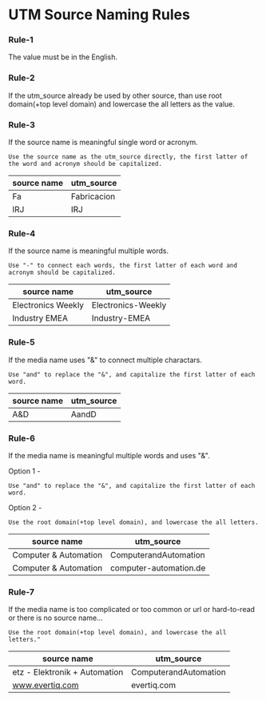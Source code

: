 # UTM Source Naming Rules

### Rule-1
The value must be in the English.

### Rule-2
If the utm_source already be used by other source, than use root domain(+top level domain) and lowercase the all letters as the value.

### Rule-3
If the source name is meaningful single word or acronym.

```
Use the source name as the utm_source directly, the first latter of the word and acronym should be capitalized.
```

| source name | utm_source  |
| ----------- | ----------- |
| Fa          | Fabricacion |
| IRJ         | IRJ         |

### Rule-4
If the source name is meaningful multiple words. 

```
Use "-" to connect each words, the first latter of each word and acronym should be capitalized.
```

| source name        | utm_source         |
| ------------------ | ------------------ |
| Electronics Weekly | Electronics-Weekly |
| Industry EMEA      | Industry-EMEA      |

### Rule-5
If the media name uses "&" to connect multiple charactars.

```
Use "and" to replace the "&", and capitalize the first latter of each word.
```

| source name | utm_source |
| ----------- | ---------- |
| A&D         | AandD      |

### Rule-6
If the media name is meaningful multiple words and uses "&".

Option 1 - 
```
Use "and" to replace the "&", and capitalize the first latter of each word.
```

Option 2 -
```
Use the root domain(+top level domain), and lowercase the all letters.
```

| source name           | utm_source             |
| --------------------- | ---------------------- |
| Computer & Automation | ComputerandAutomation  |
| Computer & Automation | computer-automation.de |

### Rule-7
If the media name is too complicated or too common or url or hard-to-read or there is no source name...

```
Use the root domain(+top level domain), and lowercase the all letters."
```

| source name                   | utm_source            |
| ----------------------------- | --------------------- |
| etz - Elektronik + Automation | ComputerandAutomation |
| www.evertiq.com               | evertiq.com           |
